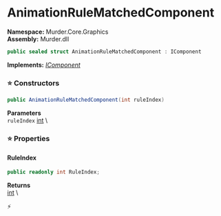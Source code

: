 # AnimationRuleMatchedComponent

**Namespace:** Murder.Core.Graphics \
**Assembly:** Murder.dll

```csharp
public sealed struct AnimationRuleMatchedComponent : IComponent
```

**Implements:** _[IComponent](../../../Bang/Components/IComponent.html)_

### ⭐ Constructors
```csharp
public AnimationRuleMatchedComponent(int ruleIndex)
```

**Parameters** \
`ruleIndex` [int](https://learn.microsoft.com/en-us/dotnet/api/System.Int32?view=net-7.0) \

### ⭐ Properties
#### RuleIndex
```csharp
public readonly int RuleIndex;
```

**Returns** \
[int](https://learn.microsoft.com/en-us/dotnet/api/System.Int32?view=net-7.0) \


⚡